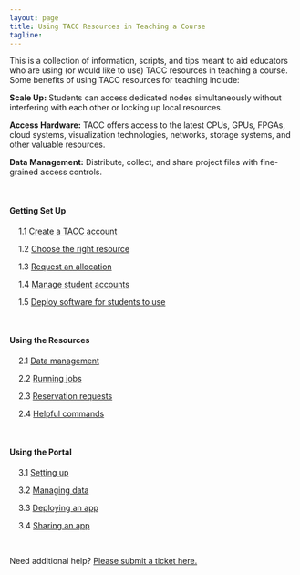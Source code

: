 ```yaml
---
layout: page
title: Using TACC Resources in Teaching a Course
tagline:
---
```


This is a collection of information, scripts, and tips meant to aid educators
who are using (or would like to use) TACC resources in teaching a course. Some
benefits of using TACC resources for teaching include:

**Scale Up:** Students can access dedicated nodes simultaneously without interfering with each other or locking up local resources.

**Access Hardware:** TACC offers access to the latest CPUs, GPUs, FPGAs, cloud systems, visualization technologies, networks, storage systems, and other valuable resources.

**Data Management:** Distribute, collect, and share project files with fine-grained access controls.

<br>


#### Getting Set Up

&nbsp;&nbsp;&nbsp;&nbsp;1.1 [Create a TACC account](docs/01.create_account.md)

&nbsp;&nbsp;&nbsp;&nbsp;1.2 [Choose the right resource](docs/01.choose_resource.md)

&nbsp;&nbsp;&nbsp;&nbsp;1.3 [Request an allocation](docs/01.request_allocation.md)

&nbsp;&nbsp;&nbsp;&nbsp;1.4 [Manage student accounts](docs/01.manage_accounts.md)

&nbsp;&nbsp;&nbsp;&nbsp;1.5 [Deploy software for students to use](docs/01.install_software.md)

<br>

#### Using the Resources

&nbsp;&nbsp;&nbsp;&nbsp;2.1 [Data management](docs/02.data_management.md)

&nbsp;&nbsp;&nbsp;&nbsp;2.2 [Running jobs](docs/02.running_jobs.md)

&nbsp;&nbsp;&nbsp;&nbsp;2.3 [Reservation requests](docs/02.reservation_requests.md)

&nbsp;&nbsp;&nbsp;&nbsp;2.4 [Helpful commands](docs/02.helpful_commands.md)

<br>

#### Using the Portal

&nbsp;&nbsp;&nbsp;&nbsp;3.1 [Setting up](docs/03.setting_up.md)

&nbsp;&nbsp;&nbsp;&nbsp;3.2 [Managing data](docs/03.managing_data.md)

&nbsp;&nbsp;&nbsp;&nbsp;3.3 [Deploying an app](docs/03.deploy_app.md)

&nbsp;&nbsp;&nbsp;&nbsp;3.4 [Sharing an app](docs/03.share_app.md)

<br>


Need additional help? [Please submit a ticket here.](https://portal.tacc.utexas.edu/tacc-consulting)
